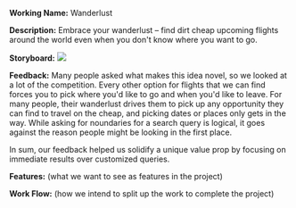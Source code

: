 **Working Name:**
Wanderlust

**Description:**
Embrace your wanderlust – find dirt cheap upcoming flights around the world even when you don't know where you want to go.

**Storyboard:**
![](http://i.imgur.com/JYKQVdy.png)

**Feedback:**
Many people asked what makes this idea novel, so we looked at a lot of the competition. Every other option for flights that we can find forces you to pick where you'd like to go and when you'd like to leave. For many people, their wanderlust drives them to pick up any opportunity they can find to travel on the cheap, and picking dates or places only gets in the way. While asking for noundaries for a search query is logical, it goes against the reason people might be looking in the first place.

In sum, our feedback helped us solidify a unique value prop by focusing on immediate results over customized queries.

**Features:**
(what we want to see as features in the project)

**Work Flow:**
(how we intend to split up the work to complete the project)
